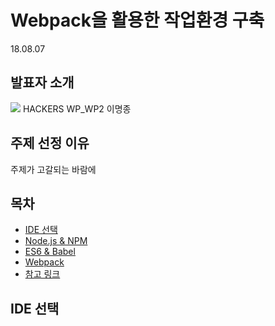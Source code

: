 # Webpack을 활용한 작업환경 구축
18.08.07

## 발표자 소개
<img src="https://github.com//qnfzks55/webpack_lmj/blob/master/profile.jpg?raw=true" />
HACKERS WP_WP2 이명종 

## 주제 선정 이유
주제가 고갈되는 바람에

## 목차

* [IDE 선택](#vuejs-란)
* [Node.js & NPM](#개발-환경-설정)
* [ES6 & Babel](#vuejs-cli)
* [Webpack](#webpack)
* [참고 링크](#참고-링크)

## IDE 선택

